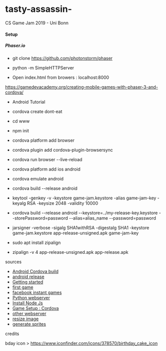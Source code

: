 # tasty-assassin-
CS Game Jam 2019 - Uni Bonn


#### Setup

##### Phaser.io


* git clone https://github.com/photonstorm/phaser

* python -m SimpleHTTPServer

* Open index.html from browers : localhost:8000

https://gamedevacademy.org/creating-mobile-games-with-phaser-3-and-cordova/


* Android Tutorial

* cordova create dont-eat

* cd www

* npm init

* cordova platform add browser

* cordova plugin add cordova-plugin-browsersync

* cordova run browser --live-reload

* cordova platform add ios android

* cordova emulate android

* cordova build --release android

* keytool -genkey -v -keystore game-jam.keystore -alias game-jam-key -keyalg RSA -keysize 2048 -validity 10000

* cordova build --release android --keystore=../my-release-key.keystore --storePassword=password --alias=alias_name --password=password

* jarsigner -verbose -sigalg SHA1withRSA -digestalg SHA1 -keystore game-jam.keystore app-release-unsigned.apk game-jam-key

* sudo apt install zipalign

* zipalign -v 4 app-release-unsigned.apk app-release.apk


sources
* [Android Cordova build](https://cordova.apache.org/docs/en/latest/guide/platforms/android/)
* [android release](https://codeburst.io/publish-a-cordova-generated-android-app-to-the-google-play-store-c7ae51cccdd5)
* [Getting started](https://phaser.io/tutorials/getting-started-phaser3)
* [first game](https://phaser.io/tutorials/making-your-first-phaser-3-game)
* [facebook instant games](https://phaser.io/tutorials/getting-started-facebook-instant-games)
* [Python webserver](https://www.linuxjournal.com/content/tech-tip-really-simple-http-server-python)
* [Install Node Js](https://github.com/nodesource/distributions/blob/master/README.md#debmanual)
* [Game Setup : Cordova](https://gamedevacademy.org/creating-mobile-games-with-phaser-3-and-cordova/)
* [other webserver](https://phaser.io/tutorials/getting-started-phaser3/part2)
* [resize image](https://resizeimage.net/)
* [generate sprites](https://instantsprite.com/)

credits

bday icon >  https://www.iconfinder.com/icons/378570/birthday_cake_icon
